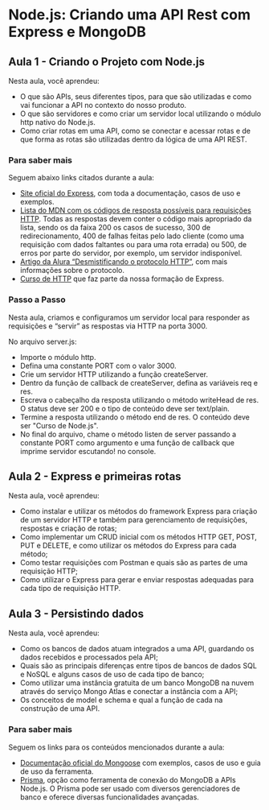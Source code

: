 # Node.js: Criando uma API Rest com Express e MongoDB

## Aula 1 - Criando o Projeto com Node.js

Nesta aula, você aprendeu:

- O que são APIs, seus diferentes tipos, para que são utilizadas e como vai funcionar a API no contexto do nosso produto.
- O que são servidores e como criar um servidor local utilizando o módulo http nativo do Node.js.
- Como criar rotas em uma API, como se conectar e acessar rotas e de que forma as rotas são utilizadas dentro da lógica de uma API REST.

### Para saber mais

Seguem abaixo links citados durante a aula:

- [Site oficial do Express](https://expressjs.com/), com toda a documentação, casos de uso e exemplos.
- [Lista do MDN com os códigos de resposta possíveis para requisições HTTP](https://developer.mozilla.org/pt-BR/docs/Web/HTTP/Status). Todas as respostas devem conter o código mais apropriado da lista, sendo os da faixa 200 os casos de sucesso, 300 de redirecionamento, 400 de falhas feitas pelo lado cliente (como uma requisição com dados faltantes ou para uma rota errada) ou 500, de erros por parte do servidor, por exemplo, um servidor indisponível.
- [Artigo da Alura “Desmistificando o protocolo HTTP”](https://www.alura.com.br/artigos/desmistificando-o-protocolo-http-parte-1?_gl=1*1ye10se*_ga*MTg2MTI0MzAyNi4xNjg5MzQ0MTM3*_ga_1EPWSW3PCS*MTcwNTcxMDc2MS45Ni4xLjE3MDU3MTE5NzUuMC4wLjA.*_fplc*JTJGdXglMkYyQkx3JTJGaXZ0VWw5dlJoSDY5VyUyQjByanFDTzJ3Y2dGVDNSUWR1VWVTNjl5UERHJTJGQmRGOVF3M3pJVXQ0OFdBYjVBaXhnJTJCTFAlMkZaNVdmM01oYVBJU0RQRmpSalhwR3duY2hvemFpZHg5T2hyJTJCOFpPVWNUJTJGeTRQYm15SlVRJTNEJTNE), com mais informações sobre o protocolo.
- [Curso de HTTP](https://cursos.alura.com.br/course/http-entendendo-web-por-baixo-dos-panos) que faz parte da nossa formação de Express.

### Passo a Passo

Nesta aula, criamos e configuramos um servidor local para responder as requisições e “servir” as respostas via HTTP na porta 3000.

No arquivo server.js:

- Importe o módulo http.
- Defina uma constante PORT com o valor 3000.
- Crie um servidor HTTP utilizando a função createServer.
- Dentro da função de callback de createServer, defina as variáveis req e res.
- Escreva o cabeçalho da resposta utilizando o método writeHead de res. O status deve ser 200 e o tipo de conteúdo deve ser text/plain.
- Termine a resposta utilizando o método end de res. O conteúdo deve ser "Curso de Node.js".
- No final do arquivo, chame o método listen de server passando a constante PORT como argumento e uma função de callback que imprime servidor escutando! no console.

## Aula 2 - Express e primeiras rotas

Nesta aula, você aprendeu:

- Como instalar e utilizar os métodos do framework Express para criação de um servidor HTTP e também para gerenciamento de requisições, respostas e criação de rotas;
- Como implementar um CRUD inicial com os métodos HTTP GET, POST, PUT e DELETE, e como utilizar os métodos do Express para cada método;
- Como testar requisições com Postman e quais são as partes de uma requisição HTTP;
- Como utilizar o Express para gerar e enviar respostas adequadas para cada tipo de requisição HTTP.

## Aula 3 - Persistindo dados

Nesta aula, você aprendeu:

- Como os bancos de dados atuam integrados a uma API, guardando os dados recebidos e processados pela API;
- Quais são as principais diferenças entre tipos de bancos de dados SQL e NoSQL e alguns casos de uso de cada tipo de banco;
- Como utilizar uma instância gratuita de um banco MongoDB na nuvem através do serviço Mongo Atlas e conectar a instância com a API;
- Os conceitos de model e schema e qual a função de cada na construção de uma API.

### Para saber mais

Seguem os links para os conteúdos mencionados durante a aula:

- [Documentação oficial do Mongoose](https://mongoosejs.com/) com exemplos, casos de uso e guia de uso da ferramenta.
- [Prisma](https://www.prisma.io/mongodb), opção como ferramenta de conexão do MongoDB a APIs Node.js. O Prisma pode ser usado com diversos gerenciadores de banco e oferece diversas funcionalidades avançadas.
